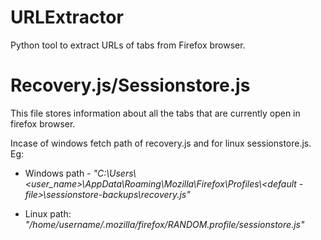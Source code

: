 # URLExtractor
Python tool to extract URLs of tabs from Firefox browser.

# Recovery.js/Sessionstore.js
This file stores information about all the tabs that are currently open in firefox browser.

Incase of windows fetch path of recovery.js and for linux sessionstore.js.
Eg: 
* Windows path  - *"C:\Users\\<user_name>\AppData\Roaming\Mozilla\Firefox\Profiles\\<default - file>\sessionstore-backups\recovery.js"*

* Linux path: *"/home/username/.mozilla/firefox/RANDOM.profile/sessionstore.js"*



